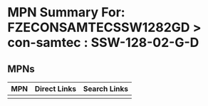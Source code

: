 



# MPN Summary For: FZECONSAMTECSSW1282GD > con-samtec : SSW-128-02-G-D

## MPNs
  

|MPN|Direct Links|Search Links|
| :--- | :--- | :--- |
||||

